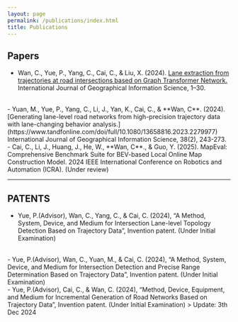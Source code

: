 ```yaml
---
layout: page
permalink: /publications/index.html
title: Publications
---
```



## Papers

- Wan, C., Yue, P., Yang, C., Cai, C., & Liu, X. (2024). [Lane extraction from trajectories at road intersections based on Graph Transformer Network.](https://doi.org/10.1080/13658816.2024.2433086) International Journal of Geographical Information Science, 1–30.
<br>
- Yuan, M., Yue, P., Yang, C., Li, J., Yan, K., Cai, C., & **Wan, C**. (2024). [Generating lane-level road networks from high-precision trajectory data with lane-changing behavior analysis.](https://www.tandfonline.com/doi/full/10.1080/13658816.2023.2279977) International Journal of Geographical Information Science, 38(2), 243-273.
<br>
- Cai, C., Li, J., Huang, J., He, W., **Wan, C**., & Guo, Y. (2025). MapEval: Comprehensive Benchmark Suite for BEV-based Local Online Map Construction Model. 2024 IEEE International Conference on Robotics and Automation (ICRA). (Under review)

---

## PATENTS      

- Yue, P.(Advisor), Wan, C., Yang, C., & Cai, C. (2024), “A Method, System, Device, and Medium for Intersection Lane-level Topology Detection Based on Trajectory Data”, Invention patent. (Under Initial Examination)
<br>
- Yue, P.(Advisor), Wan, C., Yuan, M., & Cai, C. (2024), “A Method, System, Device, and Medium for Intersection Detection and Precise Range Determination Based on Trajectory Data”, Invention patent. (Under Initial Examination)
<br>
- Yue, P.(Advisor), Cai, C., & Wan, C. (2024), “Method, Device, Equipment, and Medium for Incremental Generation of Road Networks Based on Trajectory Data”, Invention patent. (Under Initial Examination)
> Update: 3th Dec 2024
